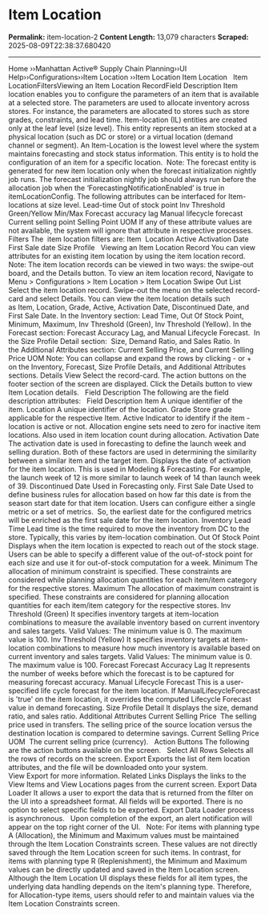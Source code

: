 # Item Location

**Permalink:** item-location-2
**Content Length:** 13,079 characters
**Scraped:** 2025-08-09T22:38:37.680420

---

Home &rsaquo;&rsaquo;Manhattan Active® Supply Chain Planning&rsaquo;&rsaquo;UI Help&rsaquo;&rsaquo;Configurations&rsaquo;&rsaquo;Item Location ››Item Location Item Location &nbsp; Item LocationFiltersViewing an Item Location&nbsp;RecordField Description Item location enables you to configure the parameters of an item that is available at a selected store. The parameters are used to allocate inventory across stores. For instance, the parameters are allocated to stores such as store grades, constraints, and lead time. Item-location (IL) entities are created only at the leaf level (size level). This entity represents an item stocked at a physical location (such as DC or store) or a virtual location (demand channel or segment). An Item-Location is the lowest level where the system maintains forecasting and stock status information. This entity is to hold the configuration of an item for a specific location.&nbsp; Note: The forecast entity is generated for&nbsp;new item location only when the forecast initialization nightly job runs. The forecast initialization nightly job should always run before the allocation job when the ‘ForecastingNotificationEnabled’ is true in itemLocationConfig. The following attributes can be interfaced for Item-locations at size level. Lead-time Out of stock point Inv Threshold Green/Yellow Min/Max Forecast accuracy lag Manual lifecycle forecast Current selling point Selling Point UOM If any of these attribute values are not available, the system will ignore that attribute in respective processes. &nbsp; Filters The&nbsp; item location filters are: Item&nbsp; Location Active Activation Date First Sale date Size Profile &nbsp; Viewing an Item Location&nbsp;Record You can view attributes for an existing item location by using the item location record.&nbsp;&nbsp; &nbsp; Note: The item location records can be viewed in two ways:&nbsp;the swipe-out board, and the Details button.&nbsp;To view an item location record, Navigate to Menu&nbsp;&gt;&nbsp;Configurations&nbsp;&gt;&nbsp;Item Location &gt; Item Location Swipe Out List Select the&nbsp;item location record. Swipe-out the menu on the selected record-card and select&nbsp;Details. You can view the item location details such as&nbsp;Item,&nbsp;Location, Grade, Active,&nbsp;Activation Date,&nbsp;Discontinued Date, and First Sale Date. In the Inventory section:&nbsp;Lead Time, Out Of Stock Point, Minimum, Maximum, Inv Threshold (Green), Inv Threshold (Yellow). In the Forecast section: Forecast Accuracy Lag, and Manual Lifecycle Forecast.&nbsp; In the&nbsp;Size Profile Detail section:&nbsp; Size, Demand Ratio, and Sales Ratio. In the&nbsp;Additional Attributes section:&nbsp;Current Selling Price, and&nbsp;Current Selling Price UOM Note: You can collapse and expand the rows by clicking - or + on the Inventory, Forecast, Size Profile Details, and&nbsp;Additional Attributes sections. Details View Select the record-card. The action buttons on the footer section of the screen are&nbsp;displayed. Click the&nbsp;Details&nbsp;button to view Item Location&nbsp;details. &nbsp; Field Description The following are the field description attributes: &nbsp; Field Description Item A unique identifier of the item. Location A unique identifier of the location. Grade Store grade applicable for the respective Item. Active Indicator to identify if the item -location is active or not. Allocation engine sets need to zero for inactive item locations. Also used in item location count&nbsp;during allocation. Activation Date The activation date is used in forecasting to define the launch week and selling duration. Both of these factors are used in determining the similarity between a similar item and the target item. Displays the date of activation for the item location.&nbsp;This is used in Modeling & Forecasting. For example, the launch week of 12 is more similar to launch week of 14 than launch week of 39. Discontinued Date Used in Forecasting only. First Sale Date Used to define business rules for allocation based on how far this date is from the season start date for that item location. Users can configure either a single metric or a set of metrics.&nbsp;&nbsp;So, the earliest date for the configured metrics will be enriched as the first sale date for the item location. Inventory Lead Time Lead time is the time required to move the inventory from DC to the store. Typically, this varies by item-location combination. Out Of Stock Point Displays when the item location&nbsp;is expected to reach out of the stock stage. Users can be able&nbsp;to specify a different value of the out-of-stock point for each size and use it for out-of-stock computation for a week. Minimum The allocation of minimum&nbsp;constraint&nbsp;is specified. These constraints are considered while planning allocation quantities for each item/item category for the respective stores. Maximum The allocation of maximum constraint&nbsp;is specified. These constraints are considered for planning allocation quantities for each item/item category for the respective stores. Inv Threshold (Green) It specifies inventory targets at item-location combinations to measure the available inventory based on current inventory and sales targets. Valid Values: The minimum value is 0. The maximum value is 100. Inv Threshold (Yellow) It specifies inventory targets at item-location combinations to measure how much inventory is available based on current inventory and sales targets. Valid Values: The minimum value is 0. The maximum value is 100. Forecast Forecast Accuracy Lag It represents the number of weeks before which the forecast is to be captured for measuring forecast accuracy. Manual Lifecycle Forecast This is a user-specified life cycle forecast for the item&nbsp;location. If ManualLifecycleForecast is 'true' on the item location, it overrides the computed Lifecycle Forecast value in demand forecasting. Size Profile Detail It displays the size, demand ratio, and sales ratio. Additional Attributes Current Selling Price&nbsp; The selling price used in transfers. The selling price of the source location versus the destination location is compared to determine savings. Current Selling Price UOM&nbsp; The current selling price (currency). &nbsp; Action Buttons The following are the action buttons available on the screen. &nbsp; Select All Rows Selects all the rows of records on the screen. Export Exports the list of item location attributes, and the file will be downloaded onto your system. View&nbsp;Export&nbsp;for more information. Related Links Displays the links to the View Items and View Locations pages from the current screen. Export Data Loader It&nbsp;allows a user to export the data&nbsp;that is returned from the filter on the UI into a spreadsheet format. All fields will be exported. There is no option to select specific fields to be exported. Export Data Loader process is asynchronous. &nbsp; Upon completion of the export, an alert notification will appear on the&nbsp;top right corner of the UI. &nbsp; Note: For items with planning type A (Allocation), the Minimum and Maximum values must be maintained through the Item Location Constraints screen. These values are not directly saved through the Item Location screen for such items. In contrast, for items with planning type R (Replenishment), the Minimum and Maximum values can be directly updated and saved in the Item Location screen. Although the Item Location UI displays these fields for all item types, the underlying data handling depends on the item's planning type. Therefore, for Allocation-type items, users should refer to and maintain values via the Item Location Constraints screen.